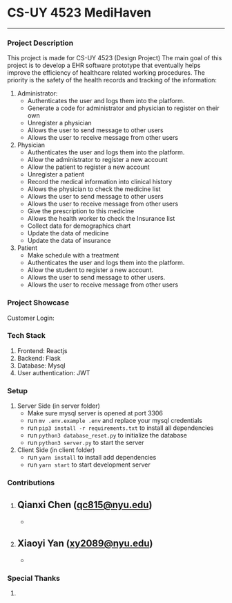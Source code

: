 

# CS-UY 4523 MediHaven
---
### Project Description
This project is made for CS-UY 4523 (Design Project)
The main goal of this project is to develop a EHR software prototype that eventually helps improve the efficiency of healthcare related working procedures. The priority is the safety of the health records and tracking of the information:
1. Administrator:
	- Authenticates the user and logs them into the platform.
	- Generate a code for administrator and physician to register on their own
	- Unregister a physician
    - Allows the user to send message to other users
	- Allows the user to receive message from other users
2. Physician
	- Authenticates the user and logs them into the platform.
	- Allow the administrator to register a new account
	- Allow the patient to register a new account
	- Unregister a patient
	- Record the medical information into clinical history
	- Allows the physician to check the medicine list
	- Allows the user to send message to other users
	- Allows the user to receive message from other users
	- Give the prescription to this medicine
	- Allows the health worker to check the Insurance list
	- Collect data for demographics chart
	- Update the data of medicine
    - Update the data of insurance
3. Patient
	- Make schedule with a treatment
	- Authenticates the user and logs them into the platform.
	- Allow the student to register a new account.
	- Allows the user to send message to other users.
	- Allows the user to receive message from other users
    
### Project Showcase
Customer Login:

### Tech Stack
1. Frontend: Reactjs
2. Backend: Flask
3. Database: Mysql
4. User authentication: JWT
### Setup
1. Server Side (in server folder)
	- Make sure mysql server is opened at port 3306
	- run `mv .env.example .env` and replace your mysql credentials
	- run `pip3 install -r requirements.txt` to install all dependencies
	- run `python3 database_reset.py` to initialize the database
	- run `python3 server.py` to start the server
2. Client Side (in client folder)
	- run `yarn install` to install add dependencies
	- run `yarn start` to start development server
### Contributions
1. Qianxi Chen (qc815@nyu.edu)
	- 
	- 
2. Xiaoyi Yan (xy2089@nyu.edu)
	- 
	- 
### Special Thanks
1. 
